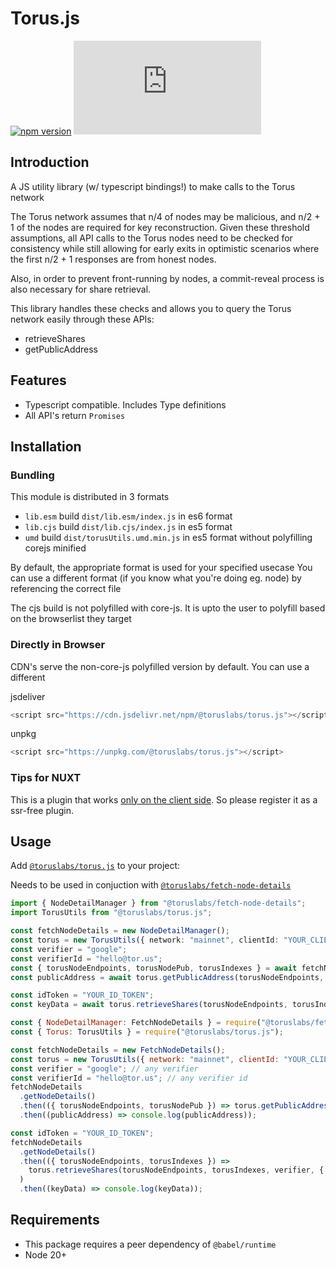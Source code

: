 # Torus.js

[![npm version](https://badge.fury.io/js/%40toruslabs%2Ftorus.js.svg)](https://badge.fury.io/js/%40toruslabs%2Ftorus.js)
![npm](https://img.shields.io/npm/dw/@toruslabs/torus.js)

## Introduction

A JS utility library (w/ typescript bindings!) to make calls to the Torus network

The Torus network assumes that n/4 of nodes may be malicious, and n/2 + 1 of the nodes are required
for key reconstruction. Given these threshold assumptions, all API calls to the Torus nodes need to be checked
for consistency while still allowing for early exits in optimistic scenarios where the first n/2 + 1 responses
are from honest nodes.

Also, in order to prevent front-running by nodes, a commit-reveal process is also necessary for share retrieval.

This library handles these checks and allows you to query the Torus network easily through these APIs:

- retrieveShares
- getPublicAddress

## Features

- Typescript compatible. Includes Type definitions
- All API's return `Promises`

## Installation

### Bundling

This module is distributed in 3 formats

- `lib.esm` build `dist/lib.esm/index.js` in es6 format
- `lib.cjs` build `dist/lib.cjs/index.js` in es5 format
- `umd` build `dist/torusUtils.umd.min.js` in es5 format without polyfilling corejs minified

By default, the appropriate format is used for your specified usecase
You can use a different format (if you know what you're doing eg. node) by referencing the correct file

The cjs build is not polyfilled with core-js.
It is upto the user to polyfill based on the browserlist they target

### Directly in Browser

CDN's serve the non-core-js polyfilled version by default. You can use a different

jsdeliver

```js
<script src="https://cdn.jsdelivr.net/npm/@toruslabs/torus.js"></script>
```

unpkg

```js
<script src="https://unpkg.com/@toruslabs/torus.js"></script>
```

### Tips for NUXT

This is a plugin that works [only on the client side](https://nuxtjs.org/guide/plugins/#client-side-only). So please register it as a ssr-free plugin.

## Usage

Add [`@toruslabs/torus.js`](https://www.npmjs.com/package/@toruslabs/torus.js) to your project:

Needs to be used in conjuction with [`@toruslabs/fetch-node-details`](https://www.npmjs.com/package/@toruslabs/fetch-node-details)

```ts
import { NodeDetailManager } from "@toruslabs/fetch-node-details";
import TorusUtils from "@toruslabs/torus.js";

const fetchNodeDetails = new NodeDetailManager();
const torus = new TorusUtils({ network: "mainnet", clientId: "YOUR_CLIENT_ID" }); // get your Client ID from Web3Auth Dashboard
const verifier = "google";
const verifierId = "hello@tor.us";
const { torusNodeEndpoints, torusNodePub, torusIndexes } = await fetchNodeDetails.getNodeDetails();
const publicAddress = await torus.getPublicAddress(torusNodeEndpoints, torusNodePub, { verifier, verifierId });

const idToken = "YOUR_ID_TOKEN";
const keyData = await torus.retrieveShares(torusNodeEndpoints, torusIndexes, verifier, { verifier_id: verifierId }, idToken);
```

```js
const { NodeDetailManager: FetchNodeDetails } = require("@toruslabs/fetch-node-details");
const { Torus: TorusUtils } = require("@toruslabs/torus.js");

const fetchNodeDetails = new FetchNodeDetails();
const torus = new TorusUtils({ network: "mainnet", clientId: "YOUR_CLIENT_ID" }); // get your Client ID from Web3Auth Dashboard
const verifier = "google"; // any verifier
const verifierId = "hello@tor.us"; // any verifier id
fetchNodeDetails
  .getNodeDetails()
  .then(({ torusNodeEndpoints, torusNodePub }) => torus.getPublicAddress(torusNodeEndpoints, torusNodePub, { verifier, verifierId }))
  .then((publicAddress) => console.log(publicAddress));

const idToken = "YOUR_ID_TOKEN";
fetchNodeDetails
  .getNodeDetails()
  .then(({ torusNodeEndpoints, torusIndexes }) =>
    torus.retrieveShares(torusNodeEndpoints, torusIndexes, verifier, { verifier_id: verifierId }, idToken)
  )
  .then((keyData) => console.log(keyData));
```

## Requirements

- This package requires a peer dependency of `@babel/runtime`
- Node 20+
